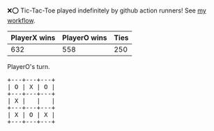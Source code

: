 :x::o: Tic-Tac-Toe played indefinitely by github action runners! See [my workflow](.github/workflows/play.yaml).

|PlayerX wins|PlayerO wins|Ties|
|-|-|-|
|632|558|250|

PlayerO's turn.

<pre>
+---+---+---+
| O | X | O |
+---+---+---+
| X |   |   |
+---+---+---+
| X | O | X |
+---+---+---+
</pre>